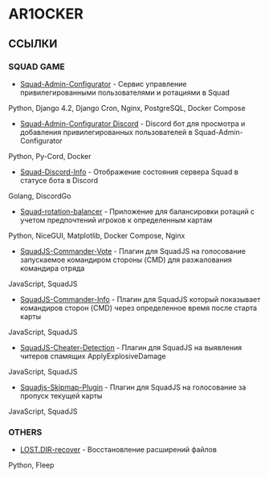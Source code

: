 # AR1OCKER

## ССЫЛКИ

### SQUAD GAME
- [Squad-Admin-Configurator](https://github.com/ar1ocker/Squad-Admin-Configurator) - Сервис управление привилегированными пользователями и ротациями в Squad

Python, Django 4.2, Django Cron, Nginx, PostgreSQL, Docker Compose

- [Squad-Admin-Configurator Discord](https://github.com/ar1ocker/Squad-Admin-Configurator-Discord) - Discord бот для просмотра и добавления привилегированных пользователей в Squad-Admin-Configurator

Python, Py-Cord, Docker

- [Squad-Discord-Info](https://github.com/ar1ocker/Squad_Discord_Info) - Отображение состояния сервера Squad в статусе бота в Discord

Golang, DiscordGo

- [Squad-rotation-balancer](https://github.com/ar1ocker/Squad-rotation-balancer) - Приложение для балансировки ротаций с учетом предпочтений игроков к определенным картам

Python, NiceGUI, Matplotlib, Docker Compose, Nginx

- [SquadJS-Commander-Vote](https://github.com/ar1ocker/SquadJS-Commander-Vote) - Плагин для SquadJS на голосование запускаемое командиром стороны (CMD) для разжалования командира отряда

JavaScript, SquadJS

- [SquadJS-Commander-Info](https://github.com/ar1ocker/SquadJS-Commander-Info) - Плагин для SquadJS который показывает командиров сторон (CMD) через определенное время после старта карты

JavaScript, SquadJS

- [SquadJS-Cheater-Detection](https://github.com/ar1ocker/SquadJS-cheater-detection) - Плагин для SquadJS на выявления читеров спамящих ApplyExplosiveDamage

JavaScript, SquadJS

- [Squadjs-Skipmap-Plugin](https://github.com/ar1ocker/Squadjs-skipmap-plugin) - Плагин для SquadJS на голосование за пропуск текущей карты

JavaScript, SquadJS

### OTHERS

- [LOST.DIR-recover](https://github.com/ar1ocker/LOST.DIR-recover) - Восстановление расширений файлов

Python, Fleep 
